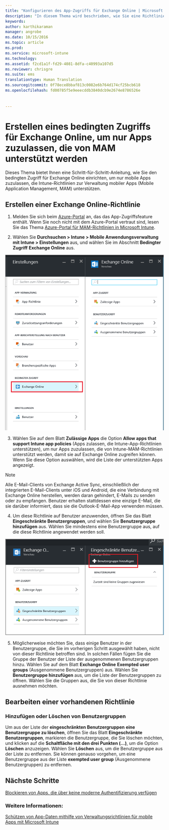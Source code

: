 ```yaml
---
title: "Konfigurieren des App-Zugriffs für Exchange Online | Microsoft Intune"
description: "In diesem Thema wird beschrieben, wie Sie eine Richtlinie für bedingten Zugriff für MAM-Apps konfigurieren können."
keywords: 
author: karthikaraman
manager: angrobe
ms.date: 10/15/2016
ms.topic: article
ms.prod: 
ms.service: microsoft-intune
ms.technology: 
ms.assetid: f2cd1a1f-fd29-4081-8dfa-c40993a107d5
ms.reviewer: chrisgre
ms.suite: ems
translationtype: Human Translation
ms.sourcegitcommit: 0f78ece8bbaf813c0082e6b764d174cf25bcb618
ms.openlocfilehash: fd00785f5e9eeecddb3840dcb9e2674e8786526e


---
```


# Erstellen eines bedingten Zugriffs für Exchange Online, um nur Apps zuzulassen, die von MAM unterstützt werden
Dieses Thema bietet Ihnen eine Schritt-für-Schritt-Anleitung, wie Sie den bedingten Zugriff für Exchange Online einrichten, um nur mobile Apps zuzulassen, die Intune-Richtlinien zur Verwaltung mobiler Apps (Mobile Application Management, MAM) unterstützen.


## Erstellen einer Exchange Online-Richtlinie
1.  Melden Sie sich beim [Azure-Portal](portal.azure.com) an, das das App-Zugriffsfeature enthält. Wenn Sie noch nicht mit dem Azure-Portal vertraut sind, lesen Sie das Thema [Azure-Portal für MAM-Richtlinien in Microsoft Intune](azure-portal-for-microsoft-intune-mam-policies.md).

2.  Wählen Sie **Durchsuchen > Intune > Mobile Anwendungsverwaltung mit Intune > Einstellungen** aus, und wählen Sie im Abschnitt **Bedingter Zugriff** **Exchange Online** aus.

  ![Screenshot des Blatts „Einstellungen“, das den Abschnitt „Bedingter Zugriff“ anzeigt, wobei die Option „Exchange Online“ hervorgehoben ist](../media/mam-ca-settings-exo.png)

3.  Wählen Sie auf dem Blatt **Zulässige Apps** die Option **Allow apps that support Intune app policies** (Apps zulassen, die Intune-App-Richtlinien unterstützen), um nur Apps zuzulassen, die von Intune-MAM-Richtlinien unterstützt werden, damit sie auf Exchange Online zugreifen können. Wenn Sie diese Option auswählen, wird die Liste der unterstützten Apps angezeigt.

  >[!NOTE]
  >Alle E-Mail-Clients von Exchange Active Sync, einschließlich der integrierten E-Mail-Clients unter iOS und Android, die eine Verbindung mit Exchange Online herstellen, werden daran gehindert, E-Mails zu senden oder zu empfangen. Benutzer erhalten stattdessen eine einzige E-Mail, die sie darüber informiert, dass sie die Outlook-E-Mail-App verwenden müssen. 
4.   Um diese Richtlinie auf Benutzer anzuwenden, öffnen Sie das Blatt **Eingeschränkte Benutzergruppen**, und wählen Sie **Benutzergruppe hinzufügen** aus. Wählen Sie mindestens eine Benutzergruppe aus, auf die diese Richtlinie angewendet werden soll.

  ![Screenshot des Blatts „Eingeschränkte Benutzergruppen“ mit hervorgehobener Option „Benutzergruppe hinzufügen“](../media/mam-ca-add-user-group.png)

5.  Möglicherweise möchten Sie, dass einige Benutzer in der Benutzergruppe, die Sie im vorherigen Schritt ausgewählt haben, nicht von dieser Richtlinie betroffen sind. In solchen Fällen fügen Sie die Gruppe der Benutzer der Liste der ausgenommenen Benutzergruppen hinzu. Wählen Sie auf dem Blatt **Exchange Online** **Exempted user groups** (Ausgenommene Benutzergruppen) aus. Wählen Sie **Benutzergruppe hinzufügen** aus, um die Liste der Benutzergruppen zu öffnen. Wählen Sie die Gruppen aus, die Sie von dieser Richtlinie ausnehmen möchten.  

## Bearbeiten einer vorhandenen Richtlinie
### Hinzufügen oder Löschen von Benutzergruppen

Um aus der Liste der **eingeschränkten Benutzergruppen** **eine Benutzergruppe zu löschen**, öffnen Sie das Blatt **Eingeschränkte Benutzergruppen**, markieren die Benutzergruppe, die Sie löschen möchten, und klicken auf die **Schaltfläche mit den drei Punkten (...)**, um die Option **Löschen** anzuzeigen. Wählen Sie **Löschen** aus, um die Benutzergruppe aus der Liste zu entfernen. Sie können genauso vorgehen, um eine Benutzergruppe aus der Liste **exempted user group** (Ausgenommene Benutzergruppen) zu entfernen.


## Nächste Schritte
[Blockieren von Apps, die über keine moderne Authentifizierung verfügen](block-apps-with-no-modern-authentication.md)
### Weitere Informationen:
[Schützen von App-Daten mithilfe von Verwaltungsrichtlinien für mobile Apps mit Microsoft Intune](protect-app-data-using-mobile-app-management-policies-with-microsoft-intune.md)



<!--HONumber=Oct16_HO2-->


